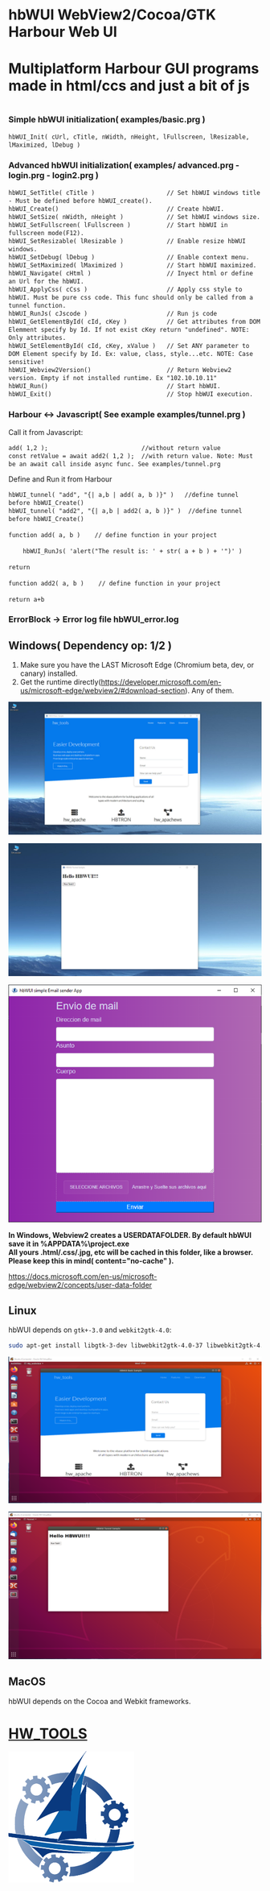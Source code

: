 # hbWUI WebView2/Cocoa/GTK Harbour Web UI
#
# Multiplatform Harbour GUI programs made in html/ccs and just a bit of js
#

### Simple hbWUI initialization( examples/basic.prg )

    hbWUI_Init( cUrl, cTitle, nWidth, nHeight, lFullscreen, lResizable, lMaximized, lDebug )

### Advanced hbWUI initialization( examples/  advanced.prg - login.prg - login2.prg )

    hbWUI_SetTitle( cTitle )                    // Set hbWUI windows title - Must be defined before hbWUI_create().
    hbWUI_Create()                              // Create hbWUI.
    hbWUI_SetSize( nWidth, nHeight )            // Set hbWUI windows size.
    hbWUI_SetFullscreen( lFullscreen )          // Start hbWUI in fullscreen mode(F12).
    hbWUI_SetResizable( lResizable )            // Enable resize hbWUI windows.
    hbWUI_SetDebug( lDebug )                    // Enable context menu.
    hbWUI_SetMaximized( lMaximized )            // Start hbWUI maximized.
    hbWUI_Navigate( cHtml )                     // Inyect html or define an Url for the hbWUI.
    hbWUI_ApplyCss( cCss )                      // Apply css style to hbWUI. Must be pure css code. This func should only be called from a tunnel function.
    hbWUI_RunJs( cJscode )                      // Run js code
    hbWUI_GetElementById( cId, cKey )           // Get attributes from DOM Elemment specify by Id. If not exist cKey return "undefined". NOTE: Only attributes. 
    hbWUI_SetElementById( cId, cKey, xValue )   // Set ANY parameter to DOM Element specify by Id. Ex: value, class, style...etc. NOTE: Case sensitive!
    hbWUI_Webview2Version()                     // Return Webview2 version. Empty if not installed runtime. Ex "102.10.10.11"
    hbWUI_Run()                                 // Start hbWUI.
    hbWUI_Exit()                                // Stop hbWUI execution.

### Harbour <-> Javascript( See example examples/tunnel.prg )

Call it from Javascript:

    add( 1,2 );                          //without return value
    const retValue = await add2( 1,2 );  //with return value. Note: Must be an await call inside async func. See examples/tunnel.prg

Define and Run it from Harbour

    hbWUI_tunnel( "add", "{| a,b | add( a, b )}" )   //define tunnel before hbWUI_Create()
    hbWUI_tunnel( "add2", "{| a,b | add2( a, b )}" )  //define tunnel before hbWUI_Create()

    function add( a, b )    // define function in your project

        hbWUI_RunJs( 'alert("The result is: ' + str( a + b ) + '")' )

    return     

    function add2( a, b )    // define function in your project

    return a+b


### ErrorBlock -> Error log file hbWUI_error.log
    
## Windows( Dependency op: 1/2 ) 

1) Make sure you have the LAST Microsoft Edge (Chromium beta, dev, or canary) installed.
2) Get the runtime directly(https://developer.microsoft.com/en-us/microsoft-edge/webview2/#download-section). Any of them.

<p align="center"><img alt="linux" src="examples/screenshots/Windows1.png"></p>
<p align="center"><img alt="linux" src="examples/screenshots/Windows2.png"></p>
<p align="center"><img alt="linux" src="examples/screenshots/SendMail.png"></p>

**In Windows, Webview2 creates a USERDATAFOLDER. By default hbWUI save it in %APPDATA%\project.exe\
All yours .html/.css/.jpg, etc will be cached in this folder, like a browser. Please keep this in mind( content="no-cache" ).**

https://docs.microsoft.com/en-us/microsoft-edge/webview2/concepts/user-data-folder

## Linux

hbWUI depends on `gtk+-3.0` and `webkit2gtk-4.0`:

```sh
sudo apt-get install libgtk-3-dev libwebkit2gtk-4.0-37 libwebkit2gtk-4.0-dev
```
<p align="center"><img alt="linux" src="examples/screenshots/ubuntu1.png"></p>
<p align="center"><img alt="linux" src="examples/screenshots/ubuntu2.png"></p>

## MacOS

hbWUI depends on the Cocoa and Webkit frameworks.

# [HW_TOOLS](https://github.com/diegofazio)
<img src="examples/screenshots/hw_tools_transparent.png" width="250" title="hw_tools">

